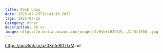 ```yaml
---
title: Desk Lamp
date: 2025-07-23T12:43:16.263Z
tags: 2025-07-23
Category: other
description: 26.xx
image: https://m.media-amazon.com/images/I/61d+LRZOtVL._AC_SL1500_.jpg
---
```

https://amzlink.to/az0Xnfo8G7txM ad